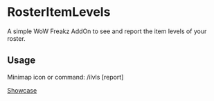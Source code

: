 # RosterItemLevels
A simple WoW Freakz AddOn to see and report the item levels of your roster.

## Usage
Minimap icon or command:
/ilvls [report]

[Showcase](https://imgur.com/a/BS1ax2P.jpg)
